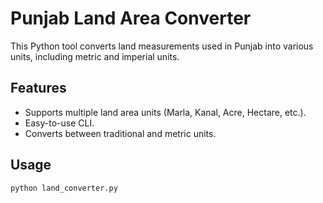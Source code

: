 # Punjab Land Area Converter

This Python tool converts land measurements used in Punjab into various units, including metric and imperial units.

## Features
- Supports multiple land area units (Marla, Kanal, Acre, Hectare, etc.).
- Easy-to-use CLI.
- Converts between traditional and metric units.

## Usage
```sh
python land_converter.py
